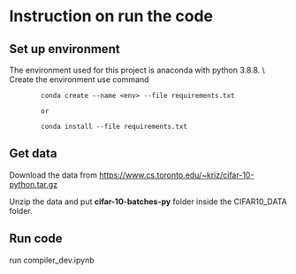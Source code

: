 # Instruction on run the code 

## Set up environment 

The environment used for this project is anaconda with python 3.8.8. \\
Create the environment use command  

            conda create --name <env> --file requirements.txt

            or 

            conda install --file requirements.txt

## Get data 
Download the data from https://www.cs.toronto.edu/~kriz/cifar-10-python.tar.gz

Unzip the data and put **cifar-10-batches-py** folder inside the CIFAR10_DATA folder. 

## Run code 
run compiler_dev.ipynb

